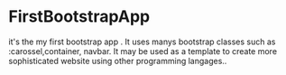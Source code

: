 # FirstBootstrapApp
it's the my first bootstrap app .
It uses manys bootstrap classes such as :carossel,container, navbar.
It may be used as a template to create more sophisticated website using other programming langages..
